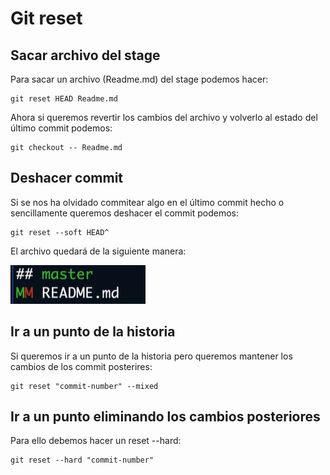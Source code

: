 # Git reset

## Sacar archivo del stage

Para sacar un archivo (Readme.md) del stage podemos hacer:

```
git reset HEAD Readme.md
```

Ahora si queremos revertir los cambios del archivo y volverlo al estado del último commit podemos:

```
git checkout -- Readme.md
```

## Deshacer commit

Si se nos ha olvidado commitear algo en el último commit hecho o sencillamente queremos deshacer el commit podemos:

```
git reset --soft HEAD^
```

El archivo quedará de la siguiente manera:

![añadido  y no al mismo tiempo](../.gitbook/assets/image.png)

## Ir a un punto de la historia

Si queremos ir a un punto de la historia pero queremos mantener los cambios de los commit posterires:

```
git reset "commit-number" --mixed
```

## Ir a un punto eliminando los cambios posteriores

Para ello debemos hacer un reset --hard:

```
git reset --hard "commit-number"
```
